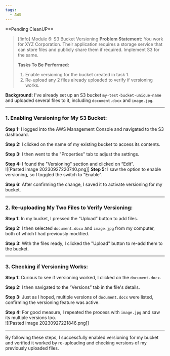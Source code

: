 ```yaml
---
tags:
  - AWS
---
```

==Pending CleanUP==
 
> [!info] Module 6: S3 Bucket Versioning
> **Problem Statement:** 
> You work for XYZ Corporation. Their application requires a storage service that can store files and publicly share them if required. Implement S3 for the same. 
> 
> **Tasks To Be Performed:** 
> 1. Enable versioning for the bucket created in task 1. 
> 2. Re-upload any 2 files already uploaded to verify if versioning works.

**Background:** I've already set up an S3 bucket `my-test-bucket-unique-name` and uploaded several files to it, including `document.docx` and `image.jpg`.

---

### **1. Enabling Versioning for My S3 Bucket:**

**Step 1:** I logged into the AWS Management Console and navigated to the S3 dashboard.

**Step 2:** I clicked on the name of my existing bucket to access its contents.

**Step 3:** I then went to the "Properties" tab to adjust the settings.

**Step 4:** I found the "Versioning" section and clicked on “Edit”.
<br>![[Pasted image 20230927220740.png]]
**Step 5:** I saw the option to enable versioning, so I toggled the switch to "Enable".

**Step 6:** After confirming the change, I saved it to activate versioning for my bucket.

---

### **2. Re-uploading My Two Files to Verify Versioning:**

**Step 1:** In my bucket, I pressed the “Upload” button to add files.

**Step 2:** I then selected `document.docx` and `image.jpg` from my computer, both of which I had previously modified.

**Step 3:** With the files ready, I clicked the "Upload" button to re-add them to the bucket.

---

### **3. Checking if Versioning Works:**

**Step 1:** Curious to see if versioning worked, I clicked on the `document.docx`.

**Step 2:** I then navigated to the “Versions” tab in the file's details.

**Step 3:** Just as I hoped, multiple versions of `document.docx` were listed, confirming the versioning feature was active.

**Step 4:** For good measure, I repeated the process with `image.jpg` and saw its multiple versions too.
<br>![[Pasted image 20230927221846.png]]

---

By following these steps, I successfully enabled versioning for my bucket and verified it worked by re-uploading and checking versions of my previously uploaded files.